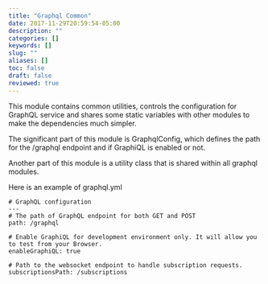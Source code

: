 ```yaml
---
title: "Graphql Common"
date: 2017-11-29T20:59:54-05:00
description: ""
categories: []
keywords: []
slug: ""
aliases: []
toc: false
draft: false
reviewed: true
---
```


This module contains common utilities, controls the configuration for GraphQL service and shares some static variables with other modules to make the dependencies much simpler.

The significant part of this module is GraphqlConfig, which defines the path for the /graphql endpoint and if GraphiQL is enabled or not.

Another part of this module is a utility class that is shared within all graphql modules.

Here is an example of graphql.yml

```
# GraphQL configuration
---
# The path of GraphQL endpoint for both GET and POST
path: /graphql

# Enable GraphiQL for development environment only. It will allow you to test from your Browser.
enableGraphiQL: true

# Path to the websocket endpoint to handle subscription requests.
subscriptionsPath: /subscriptions
```
